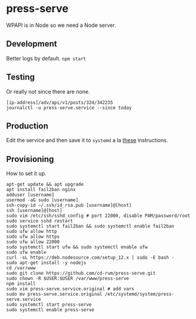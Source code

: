 # press-serve
WPAPI is in Node so we need a Node server.

## Development
Better logs by default.
`npm start`

## Testing
Or really not since there are none.
```
[ip-address]/adv/api/v1/posts/324/342235
journalctl -u press-serve.service --since today
```

## Production
Edit the service and then save it to `systemd` a la [these](https://stackoverflow.com/questions/4018154/how-do-i-run-a-node-js-app-as-a-background-service) instructions.

## Provisioning
How to set it up.
```
apt-get update && apt upgrade
apt install fail2ban nginx
adduser [username]
usermod -aG sudo [username]
ssh-copy-id ~/.ssh/id_rsa.pub [username]@[host]
ssh [username]@[host]
sudo vim /etc/ssh/sshd_config # port 22000, disable PAM/password/root
sudo service sshd restart
sudo systemctl start fail2ban && sudo systemctl enable fail2ban
sudo ufw allow http
sudo ufw allow https
sudo ufw allow 22000
sudo systemctl start ufw && sudo systemctl enable ufw
sudo ufw enable
curl -sL https://deb.nodesource.com/setup_12.x | sudo -E bash -
sudo apt-get install -y nodejs
cd /var/www
sudo git clone https://github.com/cd-rum/press-serve.git
sudo chown -R $USER:$USER /var/www/press-serve
npm install
sudo vim press-serve.service.original # add vars
sudo mv press-serve.service.original /etc/systemd/system/press-serve.service
sudo systemctl start press-serve
sudo systemctl enable press-serve
```
